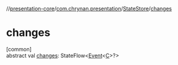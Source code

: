 //[presentation-core](../../../index.md)/[com.chrynan.presentation](../index.md)/[StateStore](index.md)/[changes](changes.md)

# changes

[common]\
abstract val [changes](changes.md): StateFlow&lt;[Event](../-event/index.md)&lt;[C](index.md)&gt;?&gt;
